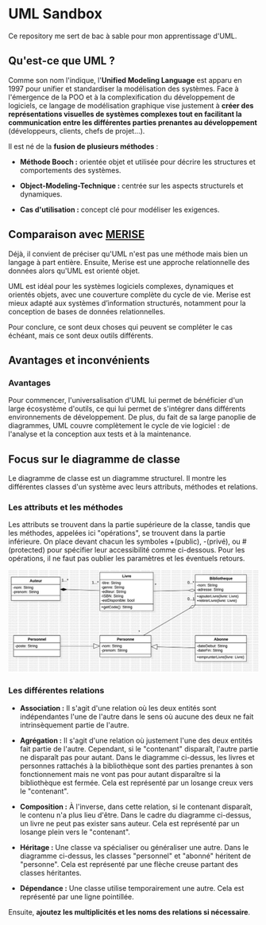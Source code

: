 # UML Sandbox

Ce repository me sert de bac à sable pour mon apprentissage d'UML.

## Qu'est-ce que UML ?

Comme son nom l'indique, l'**Unified Modeling Language** est apparu en 1997 pour unifier et standardiser la modélisation des systèmes. Face à l'émergence de la POO et à la complexification du développement de logiciels, ce langage de modélisation graphique vise justement à **créer des représentations visuelles de systèmes complexes tout en facilitant la communication entre les différentes parties prenantes au développement** (développeurs, clients, chefs de projet...).

Il est né de la **fusion de plusieurs méthodes** :

- **Méthode Booch :** orientée objet et utilisée pour décrire les structures et comportements des systèmes.

- **Object-Modeling-Technique :** centrée sur les aspects structurels et dynamiques.

- **Cas d'utilisation :** concept clé pour modéliser les exigences.

## Comparaison avec [MERISE](https://github.com/EnguerranSGG/BDD-Sandbox/blob/main/MERISE/merise-course.md)

Déjà, il convient de préciser qu'UML n'est pas une méthode mais bien un langage à part entière. Ensuite, Merise est une approche relationnelle des données alors qu'UML est orienté objet.

UML est idéal pour les systèmes logiciels complexes, dynamiques et orientés objets, avec une couverture complète du cycle de vie.
Merise est mieux adapté aux systèmes d’information structurés, notamment pour la conception de bases de données relationnelles.

Pour conclure, ce sont deux choses qui peuvent se compléter le cas échéant, mais ce sont deux outils différents.

## Avantages et inconvénients

### Avantages

Pour commencer, l'universalisation d'UML lui permet de bénéficier d'un large écosystème d'outils, ce qui lui permet de s'intégrer dans différents environnements de développement.
De plus, du fait de sa large panoplie de diagrammes, UML couvre complètement le cycle de vie logiciel : de l'analyse et la conception aux tests et à la maintenance.

## Focus sur le diagramme de classe

Le diagramme de classe est un diagramme structurel. Il montre les différentes classes d'un système avec leurs attributs, méthodes et relations.

### Les attributs et les méthodes

Les attributs se trouvent dans la partie supérieure de la classe, tandis que les méthodes, appelées ici "opérations", se trouvent dans la partie inférieure. On place devant chacun les symboles +(public), -(privé), ou #(protected) pour spécifier leur accessibilité comme ci-dessous. Pour les opérations, il ne faut pas oublier les paramètres et les éventuels retours.

![Diagramme de classe d'une bibliothèque](./diagrams/library-class-diagram.jpg "Diagramme de classe d'une bibliothèque")

### Les différentes relations

- **Association :** Il s'agit d'une relation où les deux entités sont indépendantes l'une de l'autre dans le sens où aucune des deux ne fait intrinsèquement partie de l'autre.

- **Agrégation :** Il s'agit d'une relation où justement l'une des deux entités fait partie de l'autre. Cependant, si le "contenant" disparaît, l'autre partie ne disparaît pas pour autant. Dans le diagramme ci-dessus, les livres et personnes rattachés à la bibliothèque sont des parties prenantes à son fonctionnement mais ne vont pas pour autant disparaître si la bibliothèque est fermée. Cela est représenté par un losange creux vers le "contenant".

- **Composition :** À l'inverse, dans cette relation, si le contenant disparaît, le contenu n'a plus lieu d'être. Dans le cadre du diagramme ci-dessus, un livre ne peut pas exister sans auteur. Cela est représenté par un losange plein vers le "contenant".

- **Héritage :** Une classe va spécialiser ou généraliser une autre. Dans le diagramme ci-dessus, les classes "personnel" et "abonné" héritent de "personne". Cela est représenté par une flèche creuse partant des classes héritantes.

- **Dépendance :** Une classe utilise temporairement une autre. Cela est représenté par une ligne pointillée.

Ensuite, **ajoutez les multiplicités et les noms des relations si nécessaire**.

